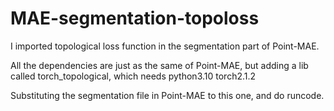 # MAE-segmentation-topoloss
I imported topological loss function in the segmentation part of Point-MAE.

All the dependencies are just as the same of Point-MAE, but adding a lib called torch_topological, which needs python3.10 torch2.1.2

Substituting the segmentation file in Point-MAE to this one, and do runcode.
